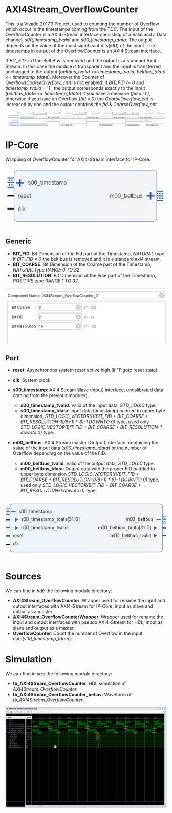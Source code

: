 # AXI4Stream_OverflowCounter
This is a Vivado 2017.3 Project, used to counting the number of Overflow which occur in the timestamps coming from the TDC.
The input of the OverflowCounter is a AXI4-Stream interface consisting of a Valid and a Data channel, *s00_timestamp_tvalid* and *s00_timestamp_tdata*.
The output depends on the value of the most significant bits(*FID*) of the input.
The timestamps in output of the OverflowCounter is an AXI4 Stream interface.

If *BIT_FID = 0* the Belt Bus is removed and the output is a standard Axi4 Stream. In this case the module is transparent and the input is transferred unchanged to the output (*beltbus_tvalid <= timestamp_tvalid*, *beltbus_tdata <= timestamp_tdata*). Moreover the Counter of Overflow(*CoarseOverflow_cnt*) is not enabled.
If *BIT_FID /= 0* and *timestamp_tvalid = '1'*, the output corresponds exactly to the input (*beltbus_tdata <= timestamp_tdata*) if you have a measure (*fid = '1'*), otherwise if you have an Overflow (*fid = 0*) the *CoarseOverflow_cnt* is increased by one and the output contains the *fid* & *CoarseOverflow_cnt*.


![InputOutput Image](doc/img/InputOutput.svg)


# IP-Core
Wrapping of OverflowCounter for AXI4-Stream interface for IP-Core.

![IP-Core Image](doc/img/OverflowCounter_IP-Core.png)

## Generic

 - **BIT_FID**: Bit Dimension of the Fid part of the Timestamp, *NATURAL* type. If *BIT_FID = 0* the belt bus is removed and it is a standard axi4 stream.
 - **BIT_COARSE**: Bit Dimension of the Coarse part of the Timestamp, *NATURAL* type *RANGE 0 TO 32*.
 - **BIT_RESOLUTION**: Bit Dimension of the Fine part of the Timestamp, *POSITIVE* type *RANGE 1 TO 32*.

 ![Generic Image](doc/img/OverflowCounter_Generic.png)

## Port

 - **reset**: Asynchronous system reset active high (if '1' goto reset state).

 - **clk**: System clock.

 - **s00_timestamp**: AXI4 Stream Slave (Input) interface, uncalibrated data coming from the previous module().
     - **s00_timestamp_tvalid**: Valid of the input data, *STD_LOGIC* type.
     - **s00_timestamp_tdata**: Input data (timestamp) padded to upper byte dimension, *STD_LOGIC_VECTOR((((BIT_FID + BIT_COARSE + BIT_RESOLUTION-1)/8+1)* * *8)-1 DOWNTO 0)* type, used only *STD_LOGIC_VECTOR(BIT_FID + BIT_COARSE + BIT_RESOLUTION-1 downto 0)* type.

 - **m00_beltbus**: AXI4 Stream master (Output) interface, containing the value of the input data (*s00_timestamp_tdata*) or the number of Overflow depending on the value of the FID.
     - **m00_beltbus_tvalid**: Valid of the output data, *STD_LOGIC* type.
     - **m00_beltbus_tdata**: Output data with the proper FID padded to upper byte dimension *STD_LOGIC_VECTOR((((BIT_FID + BIT_COARSE + BIT_RESOLUTION-1)/8+1)* * *8)-1 DOWNTO 0)* type, used only *STD_LOGIC_VECTOR(BIT_FID + BIT_COARSE + BIT_RESOLUTION-1 downto 0)* type.

![Signals Image](doc/img/OverflowCounter_Signals.png)


# Sources
We can find in *hdl/* the following module directory:

 - **AXI4Stream_OverflowCounter**: Wrapper used for rename the input and output interfaces with AXI4-Stream for IP-Core, input as slave and output as a master.
 - **AXI4Stream_OverflowCounterWrapper**: Wrapper used for rename the input and output interfaces with pseudo AXI4-Stream for HDL, input as slave and output as a master.
 - **OverflowCounter**: Count the number of Overflow in the input data(*s00_timestamp_tdata*).

# Simulation
We can find in  *src/* the following module directory:

 - **tb_AXI4Stream_OverflowCounter**: HDL simulation of *AXI4Stream_OverflowCounter*.
 - **tb_AXI4Stream_OverflowCounter_behav**: Waveform of *tb_AXI4Stream_OverflowCounter*.


![wave Image](doc/img/wave.png)
